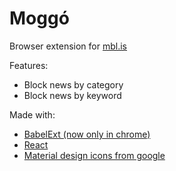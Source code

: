 # Moggó

Browser extension for [mbl.is](http://www.mbl.is/frettir/)

Features:

* Block news by category
* Block news by keyword

Made with:

* [BabelExt (now only in chrome)](http://babelext.com/)
* [React](https://facebook.github.io/react/)
* [Material design icons from google](https://github.com/google/material-design-icons)
